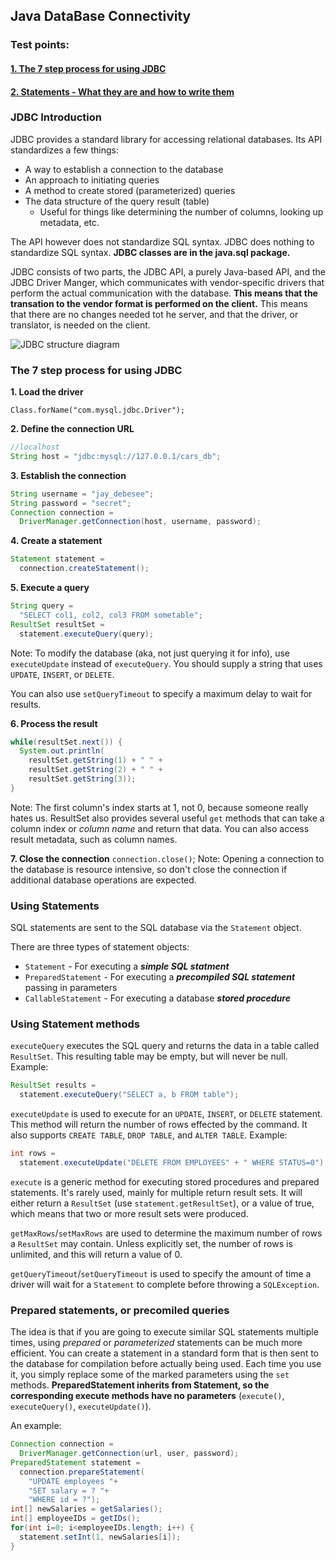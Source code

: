 ## Java DataBase Connectivity

### Test points:
#### [1. The 7 step process for using JDBC](#steps)

#### [2. Statements - What they are and how to write them](#statements)

### JDBC Introduction
JDBC provides a standard library for accessing relational databases. Its API standardizes a few things:
- A way to establish a connection to the database
- An approach to initiating queries
- A method to create stored (parameterized) queries
- The data structure of the query result (table)
  - Useful for things like determining the number of columns, looking up metadata, etc.

The API however does not standardize SQL syntax. JDBC does nothing to standardize SQL syntax. __JDBC classes are in the java.sql package.__

JDBC consists of two parts, the JDBC API, a purely Java-based API, and the JDBC Driver Manger, which communicates with vendor-specific drivers that perform the actual communication with the database. __This means that the transation to the vendor format is performed on the client.__ This means that there are no changes needed tot he server, and that the driver, or translator, is needed on the client.

![JDBC structure diagram](https://i.imgur.com/M2yDunN.png)

<a name="steps"></a>
### The 7 step process for using JDBC
__1. Load the driver__

`Class.forName("com.mysql.jdbc.Driver");`

__2. Define the connection URL__

```java
//localhost
String host = "jdbc:mysql://127.0.0.1/cars_db";
```

__3. Establish the connection__

```java
String username = "jay_debesee";
String password = "secret";
Connection connection =
  DriverManager.getConnection(host, username, password);
```

__4. Create a statement__
```java
Statement statement =
  connection.createStatement();
```

__5. Execute a query__
```java
String query =
  "SELECT col1, col2, col3 FROM sometable";
ResultSet resultSet =
  statement.executeQuery(query);  
```
Note: To modify the database (aka, not just querying it for info), use `executeUpdate` instead of `executeQuery`. You should supply a string that uses `UPDATE`, `INSERT`, or `DELETE`.

You can also use `setQueryTimeout` to specify a maximum delay to wait for results.

__6. Process the result__
```java
while(resultSet.next()) {
  System.out.println(
    resultSet.getString(1) + " " +
    resultSet.getString(2) + " " +
    resultSet.getString(3));
}
```
Note: The first column's index starts at 1, not 0, because someone really hates us. ResultSet also provides several useful `get` methods that can take a column index or _column name_ and return that data. You can also access result metadata, such as column names.

__7. Close the connection__
`connection.close()`;
Note: Opening a connection to the database is resource intensive, so don't close the connection if additional database operations are expected.

<a name="statements"></a>
### Using Statements
SQL statements are sent to the SQL database via the `Statement` object.

There are three types of statement objects:

- `Statement` - For executing a ___simple SQL statment___
- `PreparedStatement` - For executing a ___precompiled SQL statement___ passing in parameters
- `CallableStatement` - For executing a database ___stored procedure___

### Using Statement methods
`executeQuery` executes the SQL query and returns the data in a table called `ResultSet`. This resulting table may be empty, but will never be null. Example:
```java
ResultSet results =
  statement.executeQuery("SELECT a, b FROM table");
```

`executeUpdate` is used to execute for an `UPDATE`, `INSERT`, or `DELETE` statement. This method will return the number of rows effected by the command. It also supports `CREATE TABLE`, `DROP TABLE`, and `ALTER TABLE`. Example:
```java
int rows =
  statement.executeUpdate("DELETE FROM EMPLOYEES" + " WHERE STATUS=0");
```

`execute` is a generic method for executing stored procedures and prepared statements. It's rarely used, mainly for multiple return result sets. It will either return a `ResultSet` (use `statement.getResultSet`), or a value of true, which means that two or more result sets were produced.

`getMaxRows`/`setMaxRows` are used to determine the maximum number of rows a `ResultSet` may contain. Unless explicitly set, the number of rows is unlimited, and this will return a value of 0.

`getQueryTimeout`/`setQueryTimeout` is used to specify the amount of time a driver will wait for a `Statement` to complete before throwing a `SQLException`.

### Prepared statements, or precomiled queries
The idea is that if you are going to execute similar SQL statements multiple times, using _prepared_ or _parameterized_ statements can be much more efficient. You can create a statement in a standard form that is then sent to the database for compilation before actually being used. Each time you use it, you simply replace some of the marked parameters using the `set` methods. __PreparedStatement inherits from Statement, so the corresponding execute methods have no parameters__ (`execute()`, `executeQuery()`, `executeUpdate()`).

An example:

```java
Connection connection =
  DriverManager.getConnection(url, user, password);
PreparedStatement statement =
  connection.prepareStatement(
    "UPDATE employees "+
    "SET salary = ? "+
    "WHERE id = ?");
int[] newSalaries = getSalaries();
int[] employeeIDs = getIDs();
for(int i=0; i<employeeIDs.length; i++) {
  statement.setInt(1, newSalaries[i]);
}
```
